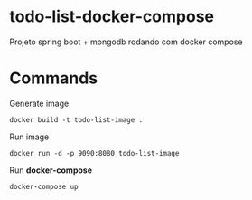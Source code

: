 # todo-list-docker-compose
Projeto spring boot + mongodb rodando com docker compose
# Commands
Generate image
```
docker build -t todo-list-image .
```
Run image
```
docker run -d -p 9090:8080 todo-list-image
```
Run **docker-compose**
```
docker-compose up
```
